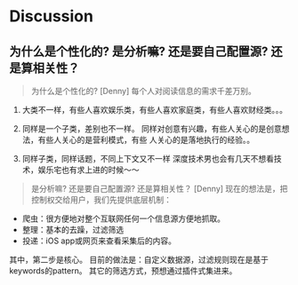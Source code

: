 Discussion
=========

## 为什么是个性化的? 是分析嘛? 还是要自己配置源? 还是算相关性？
> 为什么是个性化的?
[Denny] 每个人对阅读信息的需求千差万别。
1. 大类不一样，有些人喜欢娱乐类，有些人喜欢家庭类，有些人喜欢财经类。。。

2. 同样是一个子类，差别也不一样。
 同样对创意有兴趣，有些人关心的是创意想法，有些人关心的是营利模式，有些
 人关心的是落地执行的经验。。

3. 同样子类，同样话题，不同上下文又不一样
 深度技术男也会有几天不想看技术，娱乐宅也有求上进的时候～～
> 是分析嘛? 还是要自己配置源? 还是算相关性？
[Denny] 现在的想法是，把控制权交给用户，我们先提供底层机制：
- 爬虫：很方便地对整个互联网任何一个信息源方便地抓取。
- 整理：基本的去躁，过滤筛选
- 投递：iOS app或网页来查看采集后的内容。

其中，第二步是核心。
目前的做法是：自定义数据源，过滤规则现在是基于keywords的pattern。
其它的筛选方式，预想通过插件式集进来。
